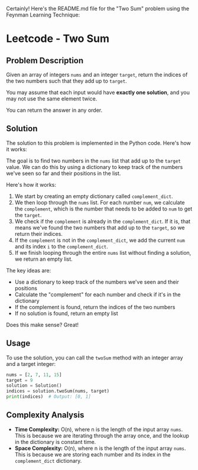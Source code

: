 Certainly! Here's the README.md file for the "Two Sum" problem using the Feynman Learning Technique:

# Leetcode - Two Sum

## Problem Description

Given an array of integers `nums` and an integer `target`, return the indices of the two numbers such that they add up to `target`.

You may assume that each input would have **exactly one solution**, and you may not use the same element twice.

You can return the answer in any order.

## Solution

The solution to this problem is implemented in the Python code. Here's how it works:


The goal is to find two numbers in the `nums` list that add up to the `target` value. We can do this by using a dictionary to keep track of the numbers we've seen so far and their positions in the list.

Here's how it works:
1. We start by creating an empty dictionary called `complement_dict`.
2. We then loop through the `nums` list. For each number `num`, we calculate the `complement`, which is the number that needs to be added to `num` to get the `target`.
3. We check if the `complement` is already in the `complement_dict`. If it is, that means we've found the two numbers that add up to the `target`, so we return their indices.
4. If the `complement` is not in the `complement_dict`, we add the current `num` and its index `i` to the `complement_dict`.
5. If we finish looping through the entire `nums` list without finding a solution, we return an empty list.

The key ideas are:
- Use a dictionary to keep track of the numbers we've seen and their positions
- Calculate the "complement" for each number and check if it's in the dictionary
- If the complement is found, return the indices of the two numbers
- If no solution is found, return an empty list

Does this make sense? Great!

## Usage

To use the solution, you can call the `twoSum` method with an integer array and a target integer:

```python
nums = [2, 7, 11, 15]
target = 9
solution = Solution()
indices = solution.twoSum(nums, target)
print(indices)  # Output: [0, 1]
```

## Complexity Analysis

- **Time Complexity:** O(n), where n is the length of the input array `nums`. This is because we are iterating through the array once, and the lookup in the dictionary is constant time.
- **Space Complexity:** O(n), where n is the length of the input array `nums`. This is because we are storing each number and its index in the `complement_dict` dictionary.